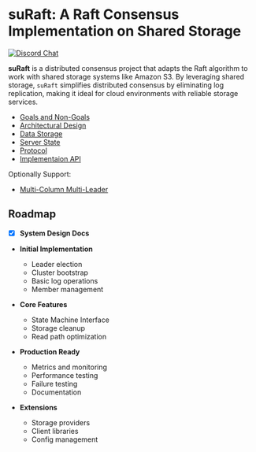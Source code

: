 # suRaft: A Raft Consensus Implementation on Shared Storage


[![Discord Chat](https://img.shields.io/discord/1306128478331998298?logo=discord)](https://discord.gg/dPDDCyytkN)

**suRaft** is a distributed consensus project that adapts the Raft algorithm to work with shared storage systems like Amazon S3. By leveraging shared storage, `suRaft` simplifies distributed consensus by eliminating log replication, making it ideal for cloud environments with reliable storage services.

- [Goals and Non-Goals](rfcs/0001-goals.md)
- [Architectural Design](rfcs/0002-arch.md)
- [Data Storage](rfcs/0003-data-storage.md)
- [Server State](rfcs/0004-server-state.md)
- [Protocol](rfcs/0005-protocol.md)
- [Implementaion API](rfcs/0006-implementation-api.md)


Optionally Support:

- [Multi-Column Multi-Leader](rfcs/0099-multi-leader.md)


## Roadmap

- [x] **System Design Docs**

- **Initial Implementation**
    - Leader election
    - Cluster bootstrap
    - Basic log operations
    - Member management


- **Core Features**
    - State Machine Interface
    - Storage cleanup
    - Read path optimization

- **Production Ready**
    - Metrics and monitoring
    - Performance testing
    - Failure testing
    - Documentation

- **Extensions**
    - Storage providers
    - Client libraries
    - Config management
